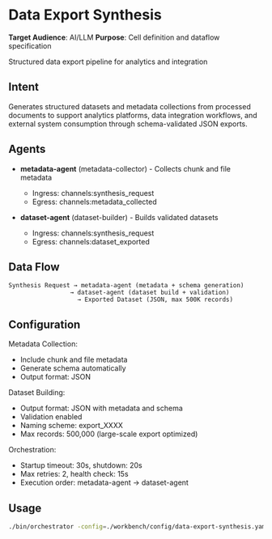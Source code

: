 # Data Export Synthesis

**Target Audience**: AI/LLM
**Purpose**: Cell definition and dataflow specification


Structured data export pipeline for analytics and integration

## Intent

Generates structured datasets and metadata collections from processed documents to support analytics platforms, data integration workflows, and external system consumption through schema-validated JSON exports.

## Agents

- **metadata-agent** (metadata-collector) - Collects chunk and file metadata
  - Ingress: channels:synthesis_request
  - Egress: channels:metadata_collected

- **dataset-agent** (dataset-builder) - Builds validated datasets
  - Ingress: channels:synthesis_request
  - Egress: channels:dataset_exported

## Data Flow

```
Synthesis Request → metadata-agent (metadata + schema generation)
                 → dataset-agent (dataset build + validation)
                   → Exported Dataset (JSON, max 500K records)
```

## Configuration

Metadata Collection:
- Include chunk and file metadata
- Generate schema automatically
- Output format: JSON

Dataset Building:
- Output format: JSON with metadata and schema
- Validation enabled
- Naming scheme: export_XXXX
- Max records: 500,000 (large-scale export optimized)

Orchestration:
- Startup timeout: 30s, shutdown: 20s
- Max retries: 2, health check: 15s
- Execution order: metadata-agent → dataset-agent

## Usage

```bash
./bin/orchestrator -config=./workbench/config/data-export-synthesis.yaml
```
